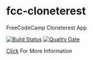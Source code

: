# fcc-cloneterest
FreeCodeCamp Cloneterest App

[![Build Status](https://travis-ci.org/ferzerkerx/fcc-cloneterest.svg?branch=master)](https://travis-ci.org/ferzerkerx/fcc-cloneterest)
[![Quality Gate](https://sonarcloud.io/api/badges/gate?key=fcc-cloneterest)](https://sonarcloud.io/dashboard/index/fcc-cloneterest)


[Click](https://www.freecodecamp.com/challenges/build-a-pinterest-clone) For More Information